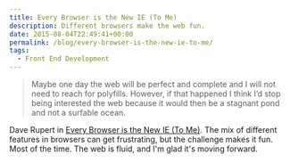 ```yaml
---
title: Every Browser is the New IE (To Me)
description: Different browsers make the web fun.
date: 2015-08-04T22:49:41+00:00
permalink: /blog/every-browser-is-the-new-ie-to-me/
tags:
  - Front End Development
---
```


> Maybe one day the web will be perfect and complete and I will not need to reach for polyfills. However, if that happened I think I’d stop being interested the web because it would then be a stagnant pond and not a surfable ocean.

Dave Rupert in [Every Browser is the New IE (To Me)](http://daverupert.com/2015/07/every-browser-is-the-new-ie-to-me/). The mix of different features in browsers can get frustrating, but the challenge makes it fun. Most of the time. The web is fluid, and I'm glad it's moving forward.
